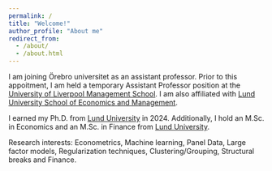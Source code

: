 ```yaml
---
permalink: /
title: "Welcome!"
author_profile: "About me"
redirect_from: 
  - /about/
  - /about.html
---
```


I am joining Örebro universitet as an assistant professor. Prior to this appoitment, I am held a temporary Assistant Professor position at the [University of Liverpool Management School](https://www.liverpool.ac.uk/management/). I am also affiliated with [Lund University School of Economics and Management](https://www.lusem.lu.se/).

I earned my Ph.D. from [Lund University](https://www.lu.se/) in 2024. Additionally, I hold an M.Sc. in Economics and an M.Sc. in Finance from [Lund University](https://www.lu.se/). 

Research interests: Econometrics, Machine learning, Panel Data,  Large factor models, Regularization techniques, Clustering/Grouping, Structural breaks and Finance.

